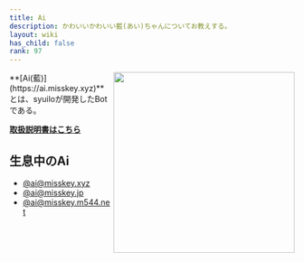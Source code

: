 ```yaml
---
title: Ai
description: かわいいかわいい藍(あい)ちゃんについてお教えする。
layout: wiki
has_child: false
rank: 97
---
```

<img src="https://github.com/syuilo/misskey/blob/develop/assets/ai-orig.png?raw=true" align="right" height="320"/>
**[Ai(藍)](https://ai.misskey.xyz)**とは、syuiloが開発したBotである。

[**取扱説明書はこちら**](https://github.com/syuilo/ai/blob/master/torisetu.md)

## 生息中のAi
- [@ai@misskey.xyz](https://misskey.xyz/@ai)
- [@ai@misskey.jp](https://misskey.jp/@ai)
- [@ai@misskey.m544.net](https://misskey.m544.net/@ai)
